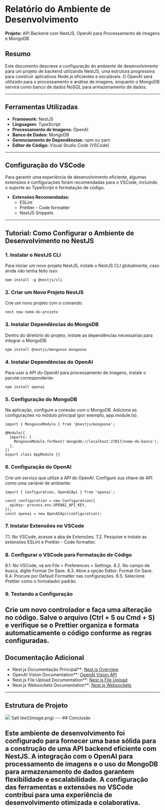 # Relatório do Ambiente de Desenvolvimento

**Projeto:** API Backend com NestJS, OpenAI para Processamento de Imagens e MongoDB

## Resumo
Este documento descreve a configuração do ambiente de desenvolvimento para um projeto de backend utilizando NestJS, uma estrutura progressiva para construir aplicativos Node.js eficientes e escaláveis. O OpenAI será utilizado para o processamento e análise de imagens, enquanto o MongoDB servirá como banco de dados NoSQL para armazenamento de dados.

---

## Ferramentas Utilizadas

- **Framework:** NestJS
- **Linguagem:** TypeScript
- **Processamento de Imagens:** OpenAI
- **Banco de Dados:** MongoDB
- **Gerenciamento de Dependências:** npm ou yarn
- **Editor de Código:** Visual Studio Code (VSCode)

---

## Configuração do VSCode

Para garantir uma experiência de desenvolvimento eficiente, algumas extensões e configurações foram recomendadas para o VSCode, incluindo o suporte ao TypeScript e formatação de código.

- **Extensões Recomendadas:**
  - ESLint
  - Prettier - Code formatter
  - NestJS Snippets

---

## Tutorial: Como Configurar o Ambiente de Desenvolvimento no NestJS

### 1. Instalar o NestJS CLI
Para iniciar um novo projeto NestJS, instale o NestJS CLI globalmente, caso ainda não tenha feito isso:

```
npm install -g @nestjs/cli
```

### 2. Criar um Novo Projeto NestJS
Crie um novo projeto com o comando:

```
nest new nome-do-projeto
```
### 3. Instalar Dependências do MongoDB
Dentro do diretório do projeto, instale as dependências necessárias para integrar o MongoDB:

```
npm install @nestjs/mongoose mongoose
``` 
### 4. Instalar Dependências do OpenAI
Para usar a API do OpenAI para processamento de imagens, instale o pacote correspondente:

```
npm install openai
```

### 5. Configuração do MongoDB
Na aplicação, configure a conexão com o MongoDB. Adicione as configurações no módulo principal (por exemplo, app.module.ts):

```
import { MongooseModule } from '@nestjs/mongoose';

@Module({
  imports: [
    MongooseModule.forRoot('mongodb://localhost:27017/nome-do-banco'),
  ],
})
export class AppModule {}
```

### 6. Configuração do OpenAI
Crie um serviço que utilize a API do OpenAI. Configure sua chave de API como uma variável de ambiente:

```
import { Configuration, OpenAIApi } from 'openai';

const configuration = new Configuration({
  apiKey: process.env.OPENAI_API_KEY,
});
const openai = new OpenAIApi(configuration);
``` 
### 7. Instalar Extensões no VSCode
7.1. No VSCode, acesse a aba de Extensões.
7.2. Pesquise e instale as extensões ESLint e Prettier - Code formatter.

### 8. Configurar o VSCode para Formatação de Código
8.1. No VSCode, vá em File > Preferences > Settings.
8.2. No campo de busca, digite Format On Save.
8.3. Ative a opção Editor: Format On Save.
8.4. Procure por Default Formatter nas configurações.
8.5. Selecione Prettier como o formatador padrão.

### 9. Testando a Configuração
Crie um novo controlador e faça uma alteração no código. Salve o arquivo (Ctrl + S ou Cmd + S) e verifique se o Prettier organiza e formata automaticamente o código conforme as regras configuradas.
---

## Documentação Adicional
- Nest.js Documentação Principal**: [Nest.js Overview](https://docs.nestjs.com/first-steps)
- OpenAI Vision Documentation**: [OpenAI Vision API](https://platform.openai.com/docs/guides/vision)
- Nest.js File Upload Documentation**: [Nest.js File Upload](https://docs.nestjs.com/techniques/file-upload)
- Nest.js Websockets Documentation**: [Nest.js Websockets](https://docs.nestjs.com/websockets/gateways)

---
## Estrutura de Projeto
<img src="https://github.com/TAI-II/PaySplit/blob/main/7.%20Fotos/image4.png">
![alt text](image.png)
---
## Conclusão

Este ambiente de desenvolvimento foi configurado para fornecer uma base sólida para a construção de uma API backend eficiente com NestJS. A integração com o OpenAI para processamento de imagens e o uso do MongoDB para armazenamento de dados garantem flexibilidade e escalabilidade. A configuração das ferramentas e extensões no VSCode contribui para uma experiência de desenvolvimento otimizada e colaborativa.
---
